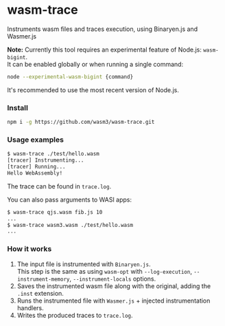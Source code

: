 # wasm-trace
Instruments wasm files and traces execution, using Binaryen.js and Wasmer.js

**Note:** Currently this tool requires an experimental feature of Node.js: `wasm-bigint`.  
It can be enabled globally or when running a single command:
```sh
node --experimental-wasm-bigint {command}
```
It's recommended to use the most recent version of Node.js.

### Install

```sh
npm i -g https://github.com/wasm3/wasm-trace.git
```

### Usage examples

```sh
$ wasm-trace ./test/hello.wasm
[tracer] Instrumenting...
[tracer] Running...
Hello WebAssembly!
```
The trace can be found in `trace.log`.

You can also pass arguments to WASI apps:
```sh
$ wasm-trace qjs.wasm fib.js 10
...
$ wasm-trace wasm3.wasm ./test/hello.wasm
...
```

### How it works

1. The input file is instrumented with `Binaryen.js`.  
   This step is the same as using `wasm-opt` with `--log-execution`, `--instrument-memory`, `--instrument-locals` options.
2. Saves the instrumented wasm file along with the original, adding the `.inst` extension.
3. Runs the instrumented file with `Wasmer.js` + injected instrumentation handlers.
4. Writes the produced traces to `trace.log`.


